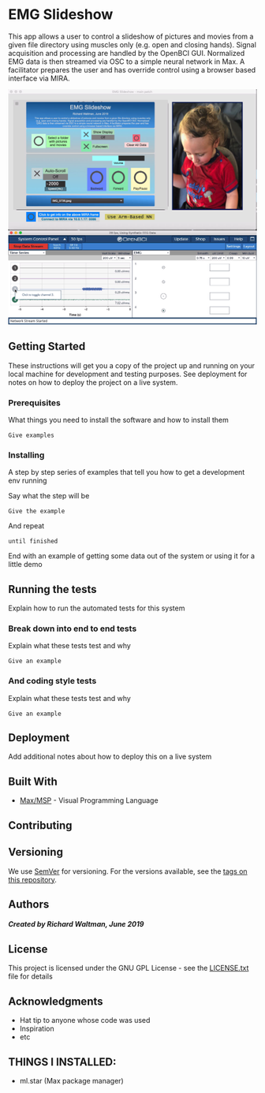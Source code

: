 # EMG Slideshow

This app allows a user to control a slideshow of pictures and movies from a given file directory using muscles only (e.g. open and closing hands). Signal acquisition and processing are handled by the OpenBCI GUI. Normalized EMG data is then streamed via OSC to a simple neural network in Max. A facilitator prepares the user and has override control using a browser based interface via MIRA.

![EMG_Slideshow_Screenshot_Mac](images/emg_slideshow_alpha-screenshot.png)

## Getting Started

These instructions will get you a copy of the project up and running on your local machine for development and testing purposes. See deployment for notes on how to deploy the project on a live system.

### Prerequisites

What things you need to install the software and how to install them

```
Give examples
```

### Installing

A step by step series of examples that tell you how to get a development env running

Say what the step will be

```
Give the example
```

And repeat

```
until finished
```

End with an example of getting some data out of the system or using it for a little demo

## Running the tests

Explain how to run the automated tests for this system

### Break down into end to end tests

Explain what these tests test and why

```
Give an example
```

### And coding style tests

Explain what these tests test and why

```
Give an example
```

## Deployment

Add additional notes about how to deploy this on a live system

## Built With

* [Max/MSP](https://cycling74.com/) - Visual Programming Language

## Contributing

## Versioning

We use [SemVer](http://semver.org/) for versioning. For the versions available, see the [tags on this repository](https://github.com/retiutut/emg_slideshow/tags). 

## Authors

##### Created by Richard Waltman, June 2019

## License

This project is licensed under the GNU GPL License - see the [LICENSE.txt](LICENSE.txt) file for details

## Acknowledgments

* Hat tip to anyone whose code was used
* Inspiration
* etc

## THINGS I INSTALLED:
* ml.star (Max package manager)
